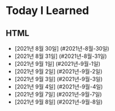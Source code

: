 # Today  I Learned
## HTML
<ul>
<li>[2021년 8월 30일] (#2021년-8월-30일)</li>
<li>[2021년 8월 31일] (#2021년-8월-31일)</li>
<li>[2021년 9월 1일] (#2021년-9월-1일)</li>
<li>[2021년 9월 2일] (#2021년-9월-2일)</li>
<li>[2021년 9월 3일] (#2021년-9월-3일)</li>
<li>[2021년 9월 4일] (#2021년-9월-4일)</li>
<li>[2021년 9월 7일] (#2021년-9월-7일)</li>
<li>[2021년 9월 8일] (#2021년-9월-8일)</li>
</ul>
